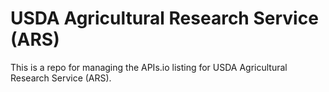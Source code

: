 # USDA Agricultural Research Service (ARS)
This is a repo for managing the APIs.io listing for USDA Agricultural Research Service (ARS).